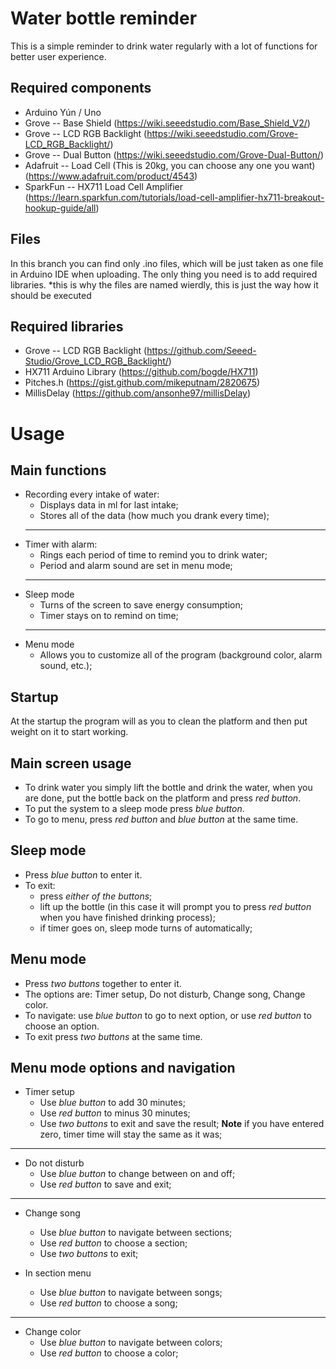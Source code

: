 # Water bottle reminder

This is a simple reminder to drink water regularly with a lot of functions for better user experience.

## Required components

 -	Arduino Yún / Uno
 -	Grove -- Base Shield (https://wiki.seeedstudio.com/Base_Shield_V2/)
 -	Grove -- LCD RGB Backlight (https://wiki.seeedstudio.com/Grove-LCD_RGB_Backlight/)
 -	Grove -- Dual Button (https://wiki.seeedstudio.com/Grove-Dual-Button/)
 -	Adafruit -- Load Cell (This is 20kg, you can choose any one you want) (https://www.adafruit.com/product/4543)
 -	SparkFun -- HX711 Load Cell Amplifier (https://learn.sparkfun.com/tutorials/load-cell-amplifier-hx711-breakout-hookup-guide/all)

## Files

In this branch you can find only .ino files, which will be just taken as one file in Arduino IDE when uploading. The only thing you need is to add required libraries.
*this is why the files are named wierdly, this is just the way how it should be executed

## Required libraries 

 - Grove -- LCD RGB Backlight (https://github.com/Seeed-Studio/Grove_LCD_RGB_Backlight/)
 - HX711 Arduino Library (https://github.com/bogde/HX711)
 - Pitches.h (https://gist.github.com/mikeputnam/2820675)
 - MillisDelay (https://github.com/ansonhe97/millisDelay)


# Usage

## Main functions

 - Recording every intake of water:
	 - Displays data in ml for last intake;
	 - Stores all of the data (how much you drank every time);
	 ---
- Timer with alarm:
	- Rings each period of time to remind you to drink water;
	- Period and alarm sound are set in menu mode;
	 ---
 - Sleep mode
	 - Turns of the screen to save energy consumption;
	 - Timer stays on to remind on time;
	 ---
 - Menu mode
	 - Allows you to customize all of the program (background color, alarm sound, etc.);

## Startup

At the startup the program will as you to clean the platform and then put weight on it to start working.

## Main screen usage

- To drink water you simply lift the bottle and drink the water, when you are done, put the bottle back on the platform and press *red button*.
- To put the system to a sleep mode press *blue button*.
- To go to menu, press *red button* and *blue button* at the same time.

## Sleep mode

- Press *blue button* to enter it.
- To exit:
	- press *either of the buttons*;
	- lift up the bottle (in this case it will prompt you to press *red button* when you have finished drinking process);
	- if timer goes on, sleep mode turns of automatically;

## Menu mode

- Press *two buttons* together to enter it.
- The options are: Timer setup,  Do not disturb,  Change song,  Change color.
- To navigate: use *blue button* to go to next option, or use *red button* to choose an option.
- To exit press *two buttons* at the same time.

## Menu mode options and navigation

- Timer setup
	- Use *blue button* to add 30 minutes;
	- Use *red button* to minus 30 minutes;
	- Use *two buttons* to exit and save the result;
	**Note** if you have entered zero, timer time will stay the same as it was;
---
- Do not disturb
	- Use *blue button* to change between on and off;
	- Use *red button* to save and exit;
---
- Change song
	- Use *blue button* to navigate between sections;
	- Use *red button* to choose a section;
	- Use *two buttons* to exit;

- In section menu
	- Use *blue button* to navigate between songs;
	- Use *red button* to choose a song;

---

- Change color
	- Use *blue button* to navigate between colors;
	- Use *red button* to choose a color;
